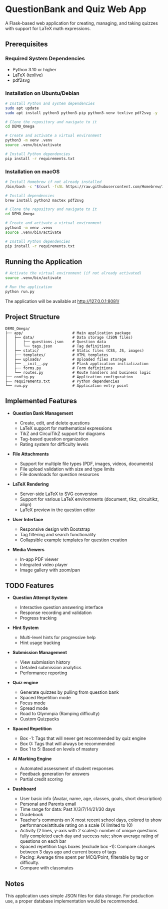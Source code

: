 # QuestionBank and Quiz Web App

A Flask-based web application for creating, managing, and taking quizzes with support for LaTeX math expressions.

## Prerequisites

### Required System Dependencies

- Python 3.10 or higher
- LaTeX (texlive)
- pdf2svg

### Installation on Ubuntu/Debian

```bash
# Install Python and system dependencies
sudo apt update
sudo apt install python3 python3-pip python3-venv texlive pdf2svg -y

# Clone the repository and navigate to it
cd DEMO_Omega

# Create and activate a virtual environment
python3 -m venv .venv
source .venv/bin/activate

# Install Python dependencies
pip install -r requirements.txt
```

### Installation on macOS

```bash
# Install Homebrew if not already installed
/bin/bash -c "$(curl -fsSL https://raw.githubusercontent.com/Homebrew/install/HEAD/install.sh)"

# Install dependencies
brew install python3 mactex pdf2svg

# Clone the repository and navigate to it
cd DEMO_Omega

# Create and activate a virtual environment
python3 -m venv .venv
source .venv/bin/activate

# Install Python dependencies
pip install -r requirements.txt
```

## Running the Application

```bash
# Activate the virtual environment (if not already activated)
source .venv/bin/activate

# Run the application
python run.py
```

The application will be available at http://127.0.0.1:8081/

## Project Structure

```
DEMO_Omega/
├── app/                      # Main application package
│   ├── data/                 # Data storage (JSON files)
│   │   ├── questions.json    # Question data
│   │   └── tags.json         # Tag definitions
│   ├── static/               # Static files (CSS, JS, images)
│   ├── templates/            # HTML templates
│   ├── uploads/              # Uploaded files storage
│   ├── __init__.py           # Flask application initialization
│   ├── forms.py              # Form definitions
│   └── routes.py             # Route handlers and business logic
├── config.py                 # Application configuration
├── requirements.txt          # Python dependencies
└── run.py                    # Application entry point
```

## Implemented Features

- **Question Bank Management**
  - Create, edit, and delete questions
  - LaTeX support for mathematical expressions
  - TikZ and CircuiTikZ support for diagrams
  - Tag-based question organization
  - Rating system for difficulty levels

- **File Attachments**
  - Support for multiple file types (PDF, images, videos, documents)
  - File upload validation with size and type limits
  - File downloads for question resources

- **LaTeX Rendering**
  - Server-side LaTeX to SVG conversion
  - Support for various LaTeX environments (document, tikz, circuitikz, align)
  - LaTeX preview in the question editor

- **User Interface**
  - Responsive design with Bootstrap
  - Tag filtering and search functionality
  - Collapsible example templates for question creation

- **Media Viewers**
  - In-app PDF viewer
  - Integrated video player
  - Image gallery with zoom/pan

## TODO Features

- **Question Attempt System**
  - Interactive question answering interface
  - Response recording and validation
  - Progress tracking

- **Hint System**
  - Multi-level hints for progressive help
  - Hint usage tracking

- **Submission Management**
  - View submission history
  - Detailed submission analytics
  - Performance reporting

- **Quiz engine**
  - Generate quizzes by pulling from question bank
  - Spaced Repetition mode
  - Focus mode
  - Spread mode 
  - Road to Olymmpia (Ramping difficulty)
  - Custom Quizpacks

- **Spaced Repetition**
  - Box -1: Tags that will never get recommended by quiz engine
  - Box 0: Tags that will always be recommended
  - Box 1 to 5: Based on levels of mastery

- **AI Marking Engine**
  - Automated assessment of student responses
  - Feedback generation for answers
  - Partial credit scoring

- **Dashboard**
  - User basic info (Avatar, name, age, classes, goals, short description)
  - Personal and Parents email
  - Time range for data: Past X/3/7/14/21/30 days
  - Gradebook 
  - Teacher's comments on X most recent school days, colored to show performance/attitude rating on a scale (X limited to 10)
  - Activity (2 lines, y-axis with 2 scales): number of unique questions fully completed each day and success rate; show average rating of questions on each bar
  - Spaced repetition tags boxes (exclude box -1): Compare changes between 3 days ago and current boxes of tags
  - Pacing: Average time spent per MCQ/Point, filterable by tag or difficulty.
  - Compare with classmates

## Notes

This application uses simple JSON files for data storage. For production use, a proper database implementation would be recommended. 